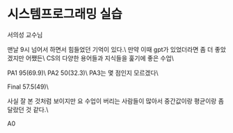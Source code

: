 # 시스템프로그래밍 실습

서의성 교수님

맨날 9시 넘어서 하면서 힘들었던 기억이 있다.\\
만약 이때 gpt가 있었더라면 좀 더 좋았겠지만 어쨌든\\
CS의 다양한 용어들과 지식들을 훑기에 좋은 수업\\

PA1 95(69.9)\\
PA2 50(32.3)\\
PA3는 몇 점인지 모르겠다\\

Final 57.5(49)\\

사실 잘 본 것처럼 보이지만 요 수업이 버리는 사람들이 많아서 중간값이랑 평균이랑 좀 달랐던 것 같다.\\

A0